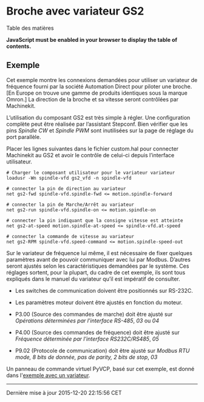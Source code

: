 Broche avec variateur GS2
=========================

Table des matières

**JavaScript must be enabled in your browser to display the table of contents.**

Exemple
-------

Cet exemple montre les connexions demandées pour utiliser un variateur de fréquence fourni par la société Automation Direct pour piloter une broche. <span class="footnote">
\[En Europe on trouve une gamme de produits identiques sous la marque Omron.\]
</span> La direction de la broche et sa vitesse seront contrôlées par Machinekit.

L’utilisation du composant GS2 est très simple à régler. Une configuration complète peut être réalisée par l’assistant Stepconf. Bien vérifier que les pins *Spindle CW* et *Spindle PWM* sont inutilisées sur la page de réglage du port parallèle.

Placer les lignes suivantes dans le fichier custom.hal pour connecter Machinekit au GS2 et avoir le contrôle de celui-ci depuis l’interface utilisateur.

    # Charger le composant utilisateur pour le variateur variateur
    loadusr -Wn spindle-vfd gs2_vfd -n spindle-vfd

    # connecter la pin de direction au variateur
    net gs2-fwd spindle-vfd.spindle-fwd <= motion.spindle-forward

    # connecter la pin de Marche/Arrêt au variateur
    net gs2-run spindle-vfd.spindle-on <= motion.spindle-on

    # connecter la pin indiquant que la consigne vitesse est atteinte
    net gs2-at-speed motion.spindle-at-speed <= spindle-vfd.at-speed

    # connecter la commande de vitesse au variateur
    net gs2-RPM spindle-vfd.speed-command <= motion.spindle-speed-out

Sur le variateur de fréquence lui même, il est nécessaire de fixer quelques paramètres avant de pouvoir communiquer avec lui par Modbus. D’autres seront ajustés selon les caractéristiques demandées par le système. Ces réglages sortent, pour la plupart, du cadre de cet exemple, ils sont tous expliqués dans le manuel du variateur qu’il est impératif de consulter.

-   Les switches de communication doivent être positionnés sur RS-232C.

-   Les paramètres moteur doivent être ajustés en fonction du moteur.

-   P3.00 (Source des commandes de marche) doit être ajusté sur *Opérations déterminées par l’interface RS-485*, *03* ou *04*

-   P4.00 (Source des commandes de fréquence) doit être ajusté sur *Fréquence déterminée par l’interface RS232C/RS485*, *05*

-   P9.02 (Protocole de communication) doit être ajusté sur *Modbus RTU mode, 8 bits de donnée, pas de parity, 2 bits de stop*, *03*

Un panneau de commande virtuel PyVCP, basé sur cet exemple, est donné dans l'[exemple avec un variateur](#sec:Exemple-Compte-Tours-GS2).

------------------------------------------------------------------------

Dernière mise à jour 2015-12-20 22:15:56 CET


